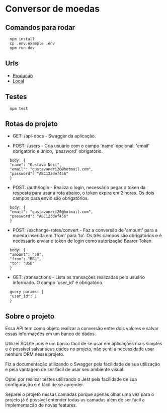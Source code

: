 # Conversor de moedas

## Comandos para rodar

```
  npm install
  cp .env.example .env
  npm run dev
```

## Urls

- [Produção](https://gn-coin-converter.onrender.com)
- [Local](http://localhost:8091)

## Testes

```
  npm test
```

## Rotas do projeto

- GET: /api-docs - Swagger da aplicação.

- POST: /users - Cria usuário com o campo 'name' opcional, 'email' obrigatório e único, 'password' obrigatório.

```
  body: {
  "name": "Gustavo Neri",
  "email": "gustavoneri20@hotmail.com",
  "password": "ABC123def456"
  }
```

- POST: /auth/login - Realiza o login, necessário pegar o token da resposta para usar a rota abaixo, o token expira em 2 horas. Os dois campos para envio são obrigatórios.

```
  body: {
  "email": "gustavoneri20@hotmail.com",
  "password": "ABC123def456"
  }
```

- POST: /exchange-rates/convert - Faz a conversão de 'amount' para a moeda inserida em 'from' para 'to'. Os três campos são obrigatórios e é necessário enviar o token de login como autorização Bearer Token.

```
  body: {
  "amount": "50",
  "from": "BRL",
  "to": "USD"
  }
```

- GET: /transactions - Lista as transações realizadas pelo usuário informado. O campo 'user_id' é obrigatório.

```
  query params: {
  "user_id": 1
  }
```

## Sobre o projeto

Essa API tem como objeto realizar a conversão entre dois valores e salvar essas informações em um banco de dados.

Utilizei SQLite pois é um banco fácil de se usar em aplicações mais simples e é possível salvar seus dados no projeto, não senti a necessidade usar nenhum ORM nesse projeto.

Fiz a documentação utilizando o Swagger pela facilidade de sua utilização e pela vantagem de ser fácil de usar seu ambiente visual.

Optei por realizar testes utilizando o Jest pela facilidade de sua configuração e é fácil de se aprender.

Separei o projeto nessas camadas porque apenas olhar uma vez para o projeto já é possível entender todas as camadas além de ser fácil a implementação de novas features.
